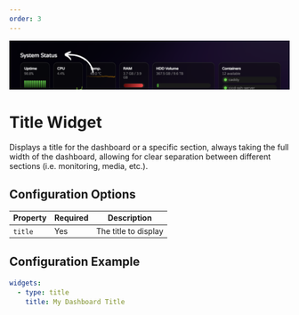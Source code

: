 ```yaml
---
order: 3
---
```


![Title Widget](../images/widgets/title.png)

# Title Widget

Displays a title for the dashboard or a specific section, always taking the full width of the dashboard, allowing for clear separation between different sections (i.e. monitoring, media, etc.).

## Configuration Options

| Property | Required | Description          |
| -------- | -------- | -------------------- |
| `title`  | Yes      | The title to display |

## Configuration Example

```yaml
widgets:
  - type: title
    title: My Dashboard Title
```
